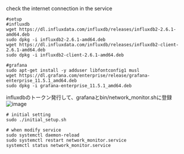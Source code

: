 check the internet connection in the service

```
#setup
#influxdb
wget https://dl.influxdata.com/influxdb/releases/influxdb2-2.6.1-amd64.deb
sudo dpkg -i influxdb2-2.6.1-amd64.deb
wget https://dl.influxdata.com/influxdb/releases/influxdb2-client-2.6.1-amd64.deb
sudo dpkg -i influxdb2-client-2.6.1-amd64.deb

#grafana
sudo apt-get install -y adduser libfontconfig1 musl
wget https://dl.grafana.com/enterprise/release/grafana-enterprise_11.5.1_amd64.deb
sudo dpkg -i grafana-enterprise_11.5.1_amd64.deb

```

influxdbのトークン発行して、grafanaとbin/network_monitor.shに登録
![image](https://github.com/user-attachments/assets/a827fcef-95f0-4b6d-becc-e5833c83bf3a)


```
# initial setting
sudo ./initial_setup.sh

# when modify service
sudo systemctl daemon-reload
sudo systemctl restart network_monitor.service
systemctl status network_monitor.service
```


